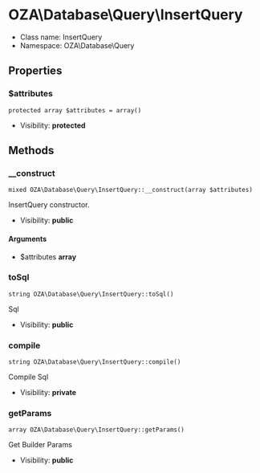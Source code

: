 OZA\Database\Query\InsertQuery
===============






* Class name: InsertQuery
* Namespace: OZA\Database\Query





Properties
----------


### $attributes

    protected array $attributes = array()





* Visibility: **protected**


Methods
-------


### __construct

    mixed OZA\Database\Query\InsertQuery::__construct(array $attributes)

InsertQuery constructor.



* Visibility: **public**


#### Arguments
* $attributes **array**



### toSql

    string OZA\Database\Query\InsertQuery::toSql()

Sql



* Visibility: **public**




### compile

    string OZA\Database\Query\InsertQuery::compile()

Compile Sql



* Visibility: **private**




### getParams

    array OZA\Database\Query\InsertQuery::getParams()

Get Builder Params



* Visibility: **public**



